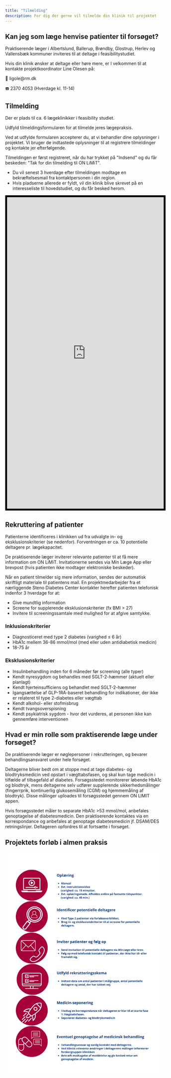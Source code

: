 ```yaml
---
title: "Tilmelding"
description: For dig der gerne vil tilmelde din klinik til projektet
---
```


## Kan jeg som læge henvise patienter til forsøget?

Praktiserende læger i Albertslund, Ballerup, Brøndby, Glostrup, Herlev
og Vallensbæk kommuner inviteres til at deltage i feasibilitystudiet.

Hvis din klinik ønsker at deltage eller høre mere, er I velkommen til at
kontakte projektkoordinator Line Olesen på:

📧 ligole\@rm.dk

☎️ 2370 4053 (Hverdage kl. 11-14)

## Tilmelding

Der er plads til ca. 6 lægeklinikker i feasibility studiet.

Udfyld tilmeldingsformularen for at tilmelde jeres lægepraksis.

Ved at udfylde formularen accepterer du, at vi behandler dine
oplysninger i projektet. Vi bruger de indtastede oplysninger til at
registrere tilmeldinger og kontakte jer efterfølgende.

Tilmeldingen er først registreret, når du har trykket på "Indsend" og du
får beskeden: "Tak for din tilmelding til ON LiMiT".

-   Du vil senest 3 hverdage efter tilmeldingen modtage en
    bekræftelsesmail fra kontaktpersonen i din region.
-   Hvis pladserne allerede er fyldt, vil din klinik blive skrevet på en
    interesseliste til hovedstudiet, og du får besked herom.

<iframe title="Tilmeldingsformular" src="https://redcap.au.dk/surveys/?s=W4EX7W97EPYXE8EX" width="100%" height="1000px" style="border: 6px solid black">

</iframe>

## Rekruttering af patienter

Patienterne identificeres i klinikken ud fra udvalgte in- og
eksklusionskriterier (se nedenfor). Forventningen er ca. 10 potentielle
deltagere pr. lægekapacitet.

De praktiserende læger inviterer relevante patienter til at få mere
information om ON LiMiT. Invitationerne sendes via Min Læge App eller
brevpost (hvis patienten ikke modtager elektroniske beskeder).

Når en patient tilmelder sig mere information, sendes der automatisk
skriftligt materiale til patientens mail. En projektmedarbejder fra et
nærliggende Steno Diabetes Center kontakter herefter patienten
telefonisk indenfor 3 hverdage for at:

-   Give mundtlig information
-   Screene for supplerende eksklusionskriterier (fx BMI \> 27)
-   Invitere til screeningssamtale med mulighed for at afgive samtykke.

### Inklusionskriterier

-   Diagnosticeret med type 2 diabetes (varighed ≤ 6 år)
-   HbA1c mellem 36-86 mmol/mol (med eller uden antidiabetisk medicin)
-   18-75 år

### Eksklusionskriterier

-   Insulinbehandling inden for 6 måneder før screening (alle typer)
-   Kendt nyresygdom og behandles med SGLT-2-hæmmer (aktuelt eller
    planlagt)
-   Kendt hjerteinsufficiens og behandlet med SGLT-2-hæmmer
-   Igangsættelse af GLP-1RA-baseret behandling for indikationer, der
    ikke er relateret til type 2-diabetes eller vægttab
-   Kendt alkohol- eller stofmisbrug
-   Kendt tvangsoverspisning
-   Kendt psykiatrisk sygdom - hvor det vurderes, at personen ikke kan
    gennemføre interventionen

## Hvad er min rolle som praktiserende læge under forsøget?

De praktiserende læger er nøglepersoner i rekrutteringen, og bevarer
behandlingsansvaret under hele forsøget.

Deltagerne bliver bedt om at stoppe med at tage diabetes- og
blodtryksmedicin ved opstart i vægttabsfasen, og skal kun tage medicin i
tilfælde af tilbagefald af diabetes. Forsøgsstedet monitorerer løbende
HbA1c og blodtryk, mens deltagerne selv udfører supplerende
sikkerhedsmålinger (fingerrprik, kontinuerlig glukosemåling (CGM) og
hjemmemåling af blodtryk). Disse målinger uploades til forsøgsstedet
gennem ON LIMIT appen.

Hvis forsøgsstedet måler to separate HbA1c \>53 mmol/mol, anbefales
genoptagelse af diabetesmedicin. Den praktiserende kontaktes via en
korrespondance og anbefales at genoptage diabetesmedicin jf. DSAM/DES
retningslinjer. Deltageren opfordres til at fortsætte i forsøget.

## Projektets forløb i almen praksis

![Oversigt over projektforløb](/images/figure_ap.png)
